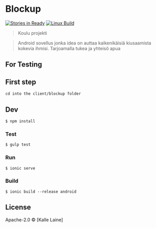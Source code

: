 # Blockup
[![Stories in Ready](https://badge.waffle.io/pahakalle/blockup.png?label=ready&title=Ready)](https://waffle.io/pahakalle/blockup)
[![Linux Build](https://travis-ci.org/pahakalle/blockup.svg?branch=develop)](https://travis-ci.org/pahakalle/blockup)

> Koulu projekti

> Android sovellus jonka idea on auttaa kaikenikäisiä kiusaamista kokevia ihmisi. Tarjoamalla tukea ja yhteisö apua


## For Testing

## First step
```
cd into the client/blockup folder
```

## Dev

```
$ npm install
```
### Test

```
$ gulp test
```
### Run

```
$ ionic serve
```

### Build

```
$ ionic build --release android
```
<!---
Lisää mahdollisesti grunt
Builds the app for android using [Ionic](https://github.com/electron-userland/electron-packager).
-->

## License

Apache-2.0 © [Kalle Laine]
